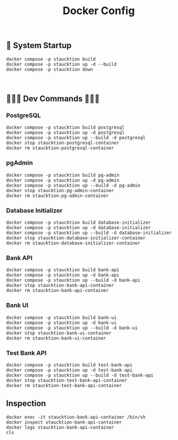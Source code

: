 <h1 id="top" align="center">Docker Config</h1>

<br/>

<h2 id="system-startup">🚀 System Startup</h2>

```
docker compose -p staucktion build
docker compose -p staucktion up -d --build
docker compose -p staucktion down
```

<br/>

## 🚀🚀🚀 Dev Commands 🚀🚀🚀

### PostgreSQL

```
docker compose -p staucktion build postgresql
docker compose -p staucktion up -d postgresql
docker compose -p staucktion up --build -d postgresql
docker stop staucktion-postgresql-container
docker rm staucktion-postgresql-container
```

### pgAdmin

```
docker compose -p staucktion build pg-admin
docker compose -p staucktion up -d pg-admin
docker compose -p staucktion up --build -d pg-admin
docker stop staucktion-pg-admin-container
docker rm staucktion-pg-admin-container
```

### Database Initializer

```
docker compose -p staucktion build database-initializer
docker compose -p staucktion up -d database-initializer
docker compose -p staucktion up --build -d database-initializer
docker stop staucktion-database-initializer-container
docker rm staucktion-database-initializer-container
```

### Bank API

```
docker compose -p staucktion build bank-api
docker compose -p staucktion up -d bank-api
docker compose -p staucktion up --build -d bank-api
docker stop staucktion-bank-api-container
docker rm staucktion-bank-api-container
```

### Bank UI

```
docker compose -p staucktion build bank-ui
docker compose -p staucktion up -d bank-ui
docker compose -p staucktion up --build -d bank-ui
docker stop staucktion-bank-ui-container
docker rm staucktion-bank-ui-container
```

### Test Bank API

```
docker compose -p staucktion build test-bank-api
docker compose -p staucktion up -d test-bank-api
docker compose -p staucktion up --build -d test-bank-api
docker stop staucktion-test-bank-api-container
docker rm staucktion-test-bank-api-container
```

## Inspection

```
docker exec -it staucktion-bank-api-container /bin/sh
docker inspect staucktion-bank-api-container
docker logs staucktion-bank-api-container
cls
```
